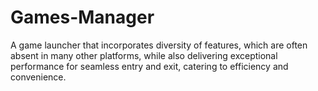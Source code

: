 # Games-Manager
A game launcher that incorporates diversity of features, which are often absent in many other platforms, while also delivering exceptional performance for seamless entry and exit, catering to efficiency and convenience.
